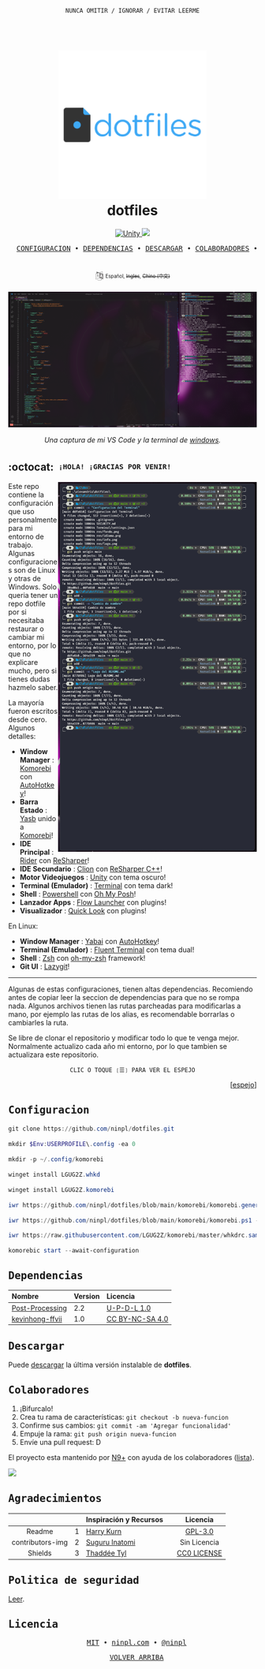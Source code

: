 <div align="center">

```ocaml
NUNCA OMITIR / IGNORAR / EVITAR LEERME
```

</div>

<h1 align="center">
  <br>
    <a href="https://github.com/ninpl/dotfiles"><img src="./res/logo.png" alt="LogoRepo" width="300"></a>
      <br>
      dotfiles
  <br>
</h1>

<p align="center">
  <a href="https://releases.ubuntu.com/20.04/">
    <img src="https://img.shields.io/badge/Ubuntu-20%2B-blue" alt="Unity">
  </a>
  <a href="https://www.microsoft.com/es-es/software-download/windows11">
    <img src="https://img.shields.io/badge/Windows-11-blue">
  </a>
</p>

<pre align="center">
  <a href="#configuracion">CONFIGURACION</a> • <a href="#dependencias">DEPENDENCIAS</a> • <a href="#descargar">DESCARGAR</a> • <a href="#colaboradores">COLABORADORES</a> • <a href="#licencia">LICENCIA</a>
</pre>
<h1>
  <a href="#--------">
    <img alt="" align="right" src="https://badges.pufler.dev/visits/owl4ce/dotfiles?style=flat-square&label=&color=000000&logo=github&logoColor=white&labelColor=000000"/>
  </a>
</h1>

<p align="center">
  <sup>
      <img src="./res/idioma.png" width="18" height="18">
      <sup>
            Español,
            <strike>Ingles</strike>,
            <strike>Chino (中文)</strike>
      </sup>
  </sup>
</p>

<p align="center">
  <img src="./res/fondo.png" width=600 alt="Imagen del ejemplo">
</p>

<p align="center">
  <em>Una captura de mi VS Code y la terminal de <a href="https://learn.microsoft.com/es-es/windows/terminal/">windows</a>.</em>
</p>

## :octocat: ‎ <sup><sub><samp>¡HOLA! ¡GRACIAS POR VENIR!</samp></sub></sup>

<img src="./res/info.png" align="right"
     alt="Info" width="403" height="750">
     
Este repo contiene la configuración que uso personalmente para mi entorno de trabajo. Algunas configuraciones son de Linux y otras de Windows. Solo queria tener un repo dotfile por si necesitaba restaurar o cambiar mi entorno, por lo que no explicare mucho, pero si tienes dudas hazmelo saber.

La mayoría fueron escritos desde cero. Algunos detalles:
- **Window Manager** : [Komorebi](https://github.com/LGUG2Z/komorebi) con [AutoHotkey](https://github.com/AutoHotkey/AutoHotkey)!
- **Barra Estado** : [Yasb](https://github.com/DenBot/yasb) unido a [Komorebi](https://github.com/LGUG2Z/komorebi)!
- **IDE Principal** : [Rider](https://www.jetbrains.com/es-es/rider/) con [ReSharper](https://www.jetbrains.com/es-es/resharper/)!
- **IDE Secundario** : [Clion](https://www.jetbrains.com/es-es/clion/) con [ReSharper C++](https://www.jetbrains.com/es-es/resharper-cpp/)!
- **Motor Videojuegos** : [Unity](https://unity.com/) con tema oscuro!
- **Terminal (Emulador)** : [Terminal](https://github.com/microsoft/terminal) con tema dark!
- **Shell** : [Powershell](https://learn.microsoft.com/es-es/powershell/scripting/install/installing-powershell-on-windows?view=powershell-7.3) con [Oh My Posh](https://ohmyposh.dev/)!
- **Lanzador Apps** : [Flow Launcher](https://github.com/Flow-Launcher/Flow.Launcher) con plugins!
- **Visualizador** : [Quick Look](https://github.com/QL-Win/QuickLook) con plugins!

En Linux:
- **Window Manager** : [Yabai](https://github.com/koekeishiya/yabai) con [AutoHotkey](https://github.com/AutoHotkey/AutoHotkey)!
- **Terminal (Emulador)** : [Fluent Terminal](https://github.com/felixse/FluentTerminal) con tema dual!
- **Shell** : [Zsh](https://www.zsh.org/) con [oh-my-zsh](https://ohmyz.sh/) framework!
- **Git UI** : [Lazygit](https://github.com/jesseduffield/lazygit)!

---

Algunas de estas configuraciones, tienen altas dependencias. Recomiendo antes de copiar leer la seccion de dependencias para que no se rompa nada. Algunos archivos tienen las rutas parcheadas para modificarlas a mano, por ejemplo las rutas de los alias, es recomendable borrarlas o cambiarles la ruta.

Se libre de clonar el repositorio y modificar todo lo que te venga mejor. Normalmente actualizo cada año mi entorno, por lo que tambien se actualizara este repositorio.

<div align="center">

```ocaml
CLIC O TOQUE ❲☰❳ PARA VER EL ESPEJO
```

</div>
<p align="right">
  [<a href="https://gitlab.com/ninpl/dotfiles">espejo</a>]
</p>

## <samp>Configuracion</samp>

```powershell
git clone https://github.com/ninpl/dotfiles.git
```

```powershell
mkdir $Env:USERPROFILE\.config -ea 0
```
```powershell
mkdir -p ~/.config/komorebi
```
```powershell
winget install LGUG2Z.whkd
```
```powershell
winget install LGUG2Z.komorebi
```
```powershell
iwr https://github.com/ninpl/dotfiles/blob/main/komorebi/komorebi.generated.ps1 -OutFile $Env:USERPROFILE\.config\komorebi\komorebi.generated.ps1
```
```powershell
iwr https://github.com/ninpl/dotfiles/blob/main/komorebi/komorebi.ps1 -OutFile $Env:USERPROFILE\.config\komorebi\komorebi.ps1
```
```powershell
iwr https://raw.githubusercontent.com/LGUG2Z/komorebi/master/whkdrc.sample -OutFile $Env:USERPROFILE\.config\whkdrc
```
```powershell
komorebic start --await-configuration
```

## <samp>Dependencias</samp>

| Nombre                                                                                                 | Version                                                              | Licencia |
|:-----------------------------------------------------------------------------------------------------------|:---------------------------------------------------------------------|:------------------------------|
| [Post-Processing](https://docs.unity3d.com/Packages/com.unity.postprocessing@2.2/manual/Installation.html)                       | 2.2 | [U-P-D-L 1.0](https://unity.com/legal/licenses/unity-package-distribution-license)    |
| [kevinhong-ffvii](https://www.kevinhong.com/ffvii-church)             | 1.0 | [CC BY-NC-SA 4.0](https://creativecommons.org/licenses/by-nc-sa/4.0)    |
  
## <samp>Descargar</samp>

Puede [descargar](https://github.com/ninpl/dotfiles/releases) la última versión instalable de **dotfiles**. 
  
## <samp>Colaboradores</samp>

1. ¡Bifurcalo!
2. Crea tu rama de características: `git checkout -b nueva-funcion`
3. Confirme sus cambios: `git commit -am 'Agregar funcionalidad'`
4. Empuje la rama: `git push origin nueva-funcion`
5. Envíe una pull request: D

El proyecto esta mantenido por [N9+](https://github.com/ninpl) con ayuda de los colaboradores ([lista](https://github.com/ninpl/dotfiles/graphs/contributors)).

<a href="https://github.com/ninpl/dotfiles/graphs/contributors">
  <img src="https://contrib.rocks/image?repo=ninpl/dotfiles" />
</a>

## <samp>Agradecimientos</samp>

|           |   | Inspiración y Recursos     |         |    Licencia        |
|:---------:|:-:|:-------------------------------|:--------------------|:----------:|
|  Readme | 1 | [Harry Kurn](https://github.com/owl4ce)  |   |   [GPL-3.0](https://github.com/owl4ce/dotfiles/blob/ng/LICENSE)         |
|  contributors-img  | 2 | [Suguru Inatomi](https://github.com/lacolaco)         |   | Sin Licencia |
|  Shields  | 3 | [Thaddée Tyl](https://github.com/espadrine)         |   | [CC0 LICENSE](https://github.com/badges/shields/blob/master/LICENSE) |

## <samp>Politica de seguridad</samp>

[Leer](./SECURITY.md).

## <samp>Licencia</samp>

<pre align="center">
  <a href="https://github.com/ninpl/dotfiles/blob/main/LICENSE">MIT</a> • <a href="https://ninpl.com">ninpl.com</a> • <a href="https://github.com/ninpl">@ninpl</a>
</pre>

<pre align="center">
  <a href="#readme">VOLVER ARRIBA</a>
</pre>
